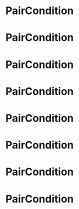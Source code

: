 # PairCondition
# PairCondition
# PairCondition
# PairCondition
# PairCondition
# PairCondition
# PairCondition
# PairCondition
